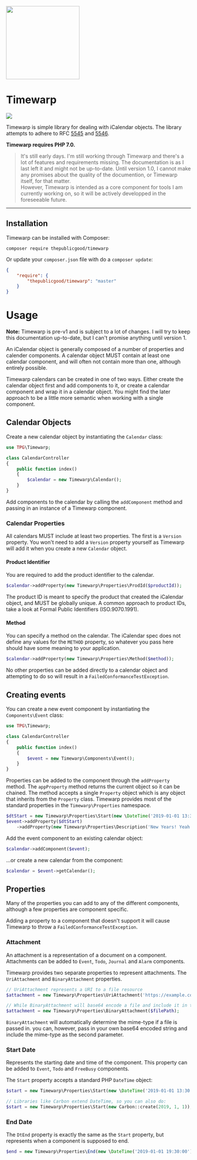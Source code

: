 <img src="https://thepublicgood.io/img/logo.svg" width="200">

# Timewarp

![](https://img.shields.io/badge/license-MIT-blue.svg?style=flat-square)

Timewarp is simple library for dealing with iCalendar objects. The library attempts to adhere to RFC [5545](https://tools.ietf.org/html/rfc5545) and [5546](https://tools.ietf.org/html/rfc5546).

**Timewarp requires PHP 7.0.**

> It's still early days. I'm still working through Timewarp and there's a lot of features and requirements missing. The documentation is as I last left it and might not be up-to-date. Until version 1.0, I cannot make any promises about the quality of the documention, or Timewarp itself, for that matter.  
> However, Timewarp is intended as a core component for tools I am currently working on, so it will be actively developped in the foreseeable future.

---

## Installation

Timewarp can be installed with Composer:

```
composer require thepublicgood/timewarp
```

Or update your `composer.json` file with do a `composer update`:

```json
{
    "require": {
        "thepublicgood/timewarp": "master"
    }
}
```

# Usage

**Note:** Timewarp is pre-v1 and is subject to a lot of changes. I will try to keep this documentation up-to-date, but I can't promise anything until version 1.

An iCalendar object is generally composed of a number of properties and calender components. A calendar object MUST contain at least one calendar component, and will often not contain more than one, although entirely possible.

Timewarp calendars can be created in one of two ways. Either create the calendar object first and add components to it, or create a calendar component and wrap it in a calendar object. You might find the later approach to be a little more semantic when working with a single component.

## Calendar Objects

Create a new calendar object by instantiating the `Calendar` class:

```php
use TPG\Timewarp;

class CalendarController
{
    public function index()
    {
        $calendar = new Timewarp\Calendar();
    }
}
```

Add components to the calendar by calling the `addComponent` method and passing in an instance of a Timewarp component.

### Calendar Properties

All calendars MUST include at least two properties. The first is a `Version` property. You won't need to add a `Version` property yourself as Timewarp will add it when you create a new `Calendar` object.

#### Product Identifier

You are required to add the product identifier to the calendar.

```php
$calendar->addProperty(new Timewarp\Properties\ProdId($productId));
```

The product ID is meant to specify the product that created the iCalendar object, and MUST be globally unique. A common approach to product IDs, take a look at Formal Public Identifiers (ISO.9070.1991).

#### Method

You can specify a method on the calendar. The iCalendar spec does not define any values for the `METHOD` property, so whatever you pass here should have some meaning to your application.

```php
$calendar->addProperty(new Timewarp\Properties\Method($method));
```

No other properties can be added directly to a calendar object and attempting to do so will result in a `FailedConformanceTestException`.

## Creating events

You can create a new event component by instantiating the `Components\Event` class:

```php
use TPG\Timewarp;

class CalendarController
{
    public function index()
    {
        $event = new Timewarp\Components\Event();
    }
}
```

Properties can be added to the component through the `addProperty` method. The `appProperty` method returns the current object so it can be chained. The method accepts a single `Property` object which is any object that inherits from the `Property` class. Timewarp provides most of the standard properties in the `Timewarp\Properties` namespace.

```php
$dtStart = new Timewarp\Properties\Start(new \DateTime('2019-01-01 13:30:00'));
$event->addProperty($dtStart)
    ->addProperty(new Timewarp\Properties\Description('New Years! Yeah!');
```

Add the event component to an existing calendar object:

```php
$calendar->addComponent($event);
```

...or create a new calendar from the component:

```php
$calendar = $event->getCalendar();
```

## Properties

Many of the properties you can add to any of the different components, although a few properties are component specific.

Adding a property to a component that doesn't support it will cause Timewarp to throw a `FailedConformanceTestException`.

### Attachment

An attachment is a representation of a document on a component. Attachments can be added to `Event`, `Todo`, `Journal` and `Alarm` components.

Timewarp provides two separate properties to represent attachments. The `UriAttachment` and `BinaryAttachment` properties.

```php
// UriAttachment represents a URI to a file resource
$attachment = new Timewarp\Properties\UriAttachment('https://example.com/picture.png', 'image/png');

// While BinaryAttachment will base64 encode a file and include it in the component
$attachment = new Timewarp\Properties\BinaryAttachment($filePath);
```

`BinaryAttachment` will automatically determine the mime-type if a file is passed in. you can, however, pass in your own base64 encoded string and include the mime-type as the second parameter.

### Start Date

Represents the starting date and time of the component. This property can be added to `Event`, `Todo` and `FreeBusy` components.

The `Start` property accepts a standard PHP `DateTime` object:

```php
$start = new Timewarp\Properties\Start(new \DateTime('2019-01-01 13:30:00'));

// Libraries like Carbon extend DateTime, so you can also do:
$start = new Timewarp\Properties\Start(new Carbon::create(2019, 1, 1));
```


### End Date

The `DtEnd` property is exactly the same as the `Start` property, but represents when a component is supposed to end.

```php
$end = new Timewarp\Properties\End(new \DateTime('2019-01-01 19:30:00'));
```


